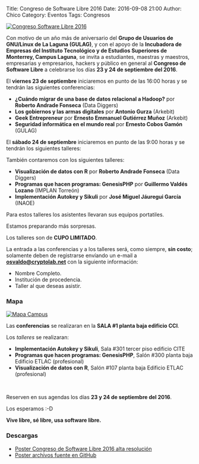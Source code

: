 Title: Congreso de Software Libre 2016
Date: 2016-09-08 21:00
Author:  Chico
Category: Eventos
Tags: Congresos

<a class="img-responsive" href="{attach}2016-09-23-congreso-2016/gulag-congreso-2016-poster.png"><img src="{attach}2016-09-23-congreso-2016/gulag-congreso-2016-poster-small.jpg" alt="Congreso Software Libre 2016"></a>

Con motivo de un año más de aniversario del **Grupo de Usuarios de GNU/Linux de La Laguna (GULAG)**, y con el apoyo de la **Incubadora de Empresas del Instituto Tecnológico y de Estudios Superiores de Monterrey, Campus Laguna**, se invita a estudiantes, maestras y maestros, empresarias y empresarios, hackers y público en general al **Congreso de Software Libre** a celebrarse los días **23 y 24 de septiembre del 2016**.

<!-- break -->

El **viernes 23 de septiembre** iniciaremos en punto de las 16:00 horas y se tendrán las siguientes conferencias:

* **¿Cuándo migrar de una base de datos relacional a Hadoop?** por __Roberto Andrade Fonseca__  (Data Diggers)
* **Los gobiernos y las armas digitales** por __Antonio Gurza__ (Arkebit)
* **Geek Entrepreneur** por __Ernesto Emmanuel Gutiérrez Muñoz__ (Arkebit)
* **Seguridad informática en el mundo real** por __Ernesto Cobos Gamón__ (GULAG)

El **sábado 24 de septiembre** iniciaremos en punto de las 9:00 horas y se tendrán los siguientes talleres:

También contaremos con los siguientes talleres:

* **Visualización de datos con R** por __Roberto Andrade Fonseca__ (Data Diggers)
* **Programas que hacen programas: GenesisPHP** por __Guillermo Valdés Lozano__ (IMPLAN Torreón)
* **Implementación Autokey y Sikuli** por __José Miguel Jáuregui García__ (INAOE)

Para estos talleres los asistentes llevaran sus equipos portatiles.

Estamos preparando más sorpresas.

Los talleres son de **CUPO LIMITADO**.

La entrada a las conferencias y a los talleres será, como siempre, **sin costo**; solamente deben de registrarse envíando un e-mail a **osvaldo@cryptolab.net** con la siguiente información:

* Nombre Completo.
* Institución de procedencia.
* Taller al que deseas asistir.

### Mapa

<a class="img-responsive" href="{attach}2016-09-23-congreso-2016/MapaCampus.jpg"><img src="{attach}2016-09-23-congreso-2016/MapaCampus.jpg" alt="Mapa Campus"></a>

Las __conferencias__ se realizaran en la __SALA #1 planta baja edificio CCI__.

Los _talleres_ se realizaran:

+ **Implementación Autokey y Sikuli**, Sala #301 tercer piso edificio CITE
+ **Programas que hacen programas: GenesisPHP**, Salón #300 planta baja Edificio ETLAC (profesional)
+ **Visualización de datos con R**, Salón #107 planta baja Edificio ETLAC (profesional)

<br />

Reserven en sus agendas los días **23 y 24 de septiembre del 2016**.

Los esperamos :-D

**Vive libre, sé libre, usa software libre.**

### Descargas

* [Poster Congreso de Software Libre 2016 alta resolución](2016-09-23-congreso-2016/gulag-congreso-2016-poster.png)
* [Poster archivos fuente en GitHub](https://github.com/GULAG/gulag.github.io/tree/master/entradas/2016-09-23-congreso-2016)
